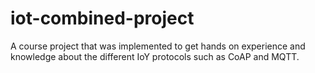 # iot-combined-project
A course project that was implemented to get hands on experience and knowledge about the different IoY protocols such as CoAP and MQTT.
